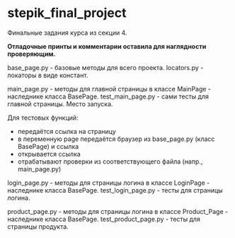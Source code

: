 # stepik_final_project
Финальные задания курса из секции 4.

**Отладочные принты и комментарии оставила для наглядности проверяющим.**

base_page.py - базовые методы для всего проекта.
locators.py - локаторы в виде констант.

main_page.py - методы для главной страницы в классе MainPage - наследнике класса BasePage.
test_main_page.py - сами тесты для главной страницы. Место запуска.

Для тестовых функций:
- передаётся ссылка на страницу
- в переменную page передаётся браузер из base_page.py (класс BasePage) и ссылка
- открывается ссылка
- отрабатывают проверки из соответствующего файла (напр., main_page.py)

login_page.py - методы для страницы логина в классе LoginPage - наследнике класса BasePage.
test_login_page.py - тесты для страницы логина.

product_page.py - методы для страницы логина в классе Product_Page - наследнике класса BasePage.
test_product_page.py - тесты для страницы продукта.